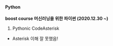 #### Python

**boost course 머신러닝을 위한 파이썬 (2020.12.30 ~)** <br>
1) Pythonic CodeAsterisk
* Asterisk 이해 잘 못했음!

```python

```

